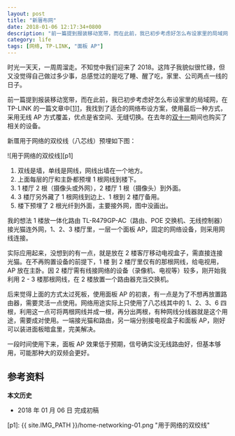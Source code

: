 ```yaml
---
layout: post
title: "新厝布网"
date: 2018-01-06 12:17:34+0800
description: "前一篇提到报装移动宽带，而在此前，我已初步考虑好怎么布设家里的局域网，在 TP-LINK 的一篇文章中，我找到了适合的网络布设方案，使用最后一种方式，采用无线 AP 方式覆盖，优点是省空间、无缝切换。在去年的双十一期间也购买了相关的设备。"
category: life
tags: [网络, TP-LINK, "面板 AP"]
---
```


时光一天天，一周周溜走。不知觉中我们迎来了 2018。这阵子我貌似很忙碌，但又没觉得自己做过多少事，总感觉过的是吃了睡、醒了吃，家里、公司两点一线的日子。

前一篇提到报装移动宽带，而在此前，我已初步考虑好怎么布设家里的局域网，在 TP-LINK 的一篇文章中[[1]][1]，我找到了适合的网络布设方案，使用最后一种方式，采用无线 AP 方式覆盖，优点是省空间、无缝切换。在去年的[双十一](/20171111.html)期间也购买了相关的设备。

新厝用于网络的双绞线（八芯线）预埋如下图：

![用于网络的双绞线][p1]

1. 双线是墙，单线是网线，网线出墙在一个地方。
2. 上面每层的厅和主卧都预埋 1 根网线到楼下。
3. 1 楼厅 2 根（摄像头或外网），2 楼厅 1 根（摄像头）到外面。
4. 3 楼厅另外藏了 1 根网线到边上、1 根到 2 楼厅备用。
5. 楼下预埋了 2 根光纤到外面，主要接外网，图中没画出。

我的想法 1 楼放一体化路由 TL-R479GP-AC（路由、POE 交换机、无线控制器）接光猫连外网，1、2、3 楼厅里，一层一个面板 AP，固定的网络设备，则采用网线连接。

实际应用起来，没想到的有一点，就是放在 2 楼客厅移动电视盒子，需直接连接光猫。在不再购置设备的前提下，1 楼 到 2 楼厅里仅有的那根网线，给电视用，AP 放在主卧。因 2 楼厅需有线接网络的设备（录像机、电视等）较多，刚开始我利用 2 - 3 楼那根网线，在 2 楼放置一个路由器充当交换机。

后来觉得上面的方式太过死板，使用面板 AP 的初衷，有一点是为了不想再放置路由器，需要灵活一点使用。网络用途实际上只使用了八芯线其中的 1、2、3、6 四根，利用这一点可将两根网线并成一根，再分出两根，有种网线分线器就是这个用途，需要成对使用。一端接光猫和路由，另一端分别接电视盒子和面板 AP，刚好可以装进面板暗盒里，完美解决。

一段时间使用下来，面板 AP 效果低于预期，信号确实没无线路由好，但基本够用，可能那种大的双频会更好。

## 参考资料

[1]: http://service.tp-link.com.cn/detail_article_2358.html "大户型无线覆盖方案"

**本文历史**

* 2018 年 01 月 06 日 完成初稿

[p1]: {{ site.IMG_PATH }}/home-networking-01.png "用于网络的双绞线"
